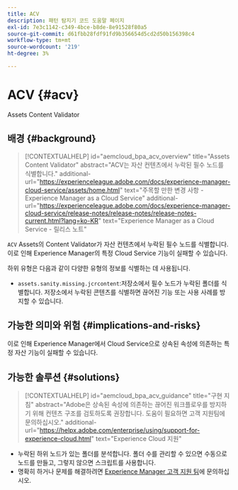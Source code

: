 ```yaml
---
title: ACV
description: 패턴 탐지기 코드 도움말 페이지
exl-id: 7e3c1142-c349-4bce-b8de-8e91528f80a5
source-git-commit: d61fbb28fdf91fd9b356654d5cd2d50b156398c4
workflow-type: tm+mt
source-wordcount: '219'
ht-degree: 3%

---
```


# ACV {#acv}

Assets Content Validator

## 배경 {#background}

>[!CONTEXTUALHELP]
>id="aemcloud_bpa_acv_overview"
>title="Assets Content Validator"
>abstract="ACV는 자산 컨텐츠에서 누락된 필수 노드를 식별합니다."
>additional-url="https://experienceleague.adobe.com/docs/experience-manager-cloud-service/assets/home.html" text="주목할 만한 변경 사항 - Experience Manager as a Cloud Service"
>additional-url="https://experienceleague.adobe.com/docs/experience-manager-cloud-service/release-notes/release-notes/release-notes-current.html?lang=ko-KR" text="Experience Manager as a Cloud Service - 릴리스 노트"

`ACV`  Assets의 Content Validator가 자산 컨텐츠에서 누락된 필수 노드를 식별합니다. 이로 인해 Experience Manager의 특정 Cloud Service 기능이 실패할 수 있습니다.

하위 유형은 다음과 같이 다양한 유형의 정보를 식별하는 데 사용됩니다.

* `assets.sanity.missing.jcrcontent`:저장소에서 필수 노드가 누락된 폴더를 식별합니다. 저장소에서 누락된 콘텐츠를 식별하면 끊어진 기능 또는 사용 사례를 방지할 수 있습니다.

## 가능한 의미와 위험 {#implications-and-risks}

이로 인해 Experience Manager에서 Cloud Service으로 상속된 속성에 의존하는 특정 자산 기능이 실패할 수 있습니다.

## 가능한 솔루션 {#solutions}

>[!CONTEXTUALHELP]
>id="aemcloud_bpa_acv_guidance"
>title="구현 지침"
>abstract="Adobe은 상속된 속성에 의존하는 끊어진 워크플로우를 방지하기 위해 컨텐츠 구조를 검토하도록 권장합니다. 도움이 필요하면 고객 지원팀에 문의하십시오."
>additional-url="https://helpx.adobe.com/enterprise/using/support-for-experience-cloud.html" text="Experience Cloud 지원"

* 누락된 하위 노드가 있는 폴더를 분석합니다. 폴더 수를 관리할 수 있으면 수동으로 노드를 만들고, 그렇지 않으면 스크립트를 사용합니다.
* 명확히 하거나 문제를 해결하려면 [Experience Manager 고객 지원 팀](https://helpx.adobe.com/enterprise/using/support-for-experience-cloud.html)에 문의하십시오.
